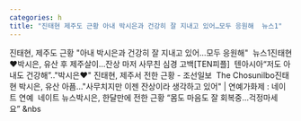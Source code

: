 ```yaml
---
categories: h
title: "진태현 제주도 근황 아내 박시은과 건강히 잘 지내고 있어…모두 응원해  뉴스1"
---
```

진태현, 제주도 근황 "아내 박시은과 건강히 잘 지내고 있어…모두 응원해"&nbsp;&nbsp;뉴스1진태현♥박시은, 유산 후 제주살이…잔상 마저 사무친 심경 고백[TEN피플]&nbsp;&nbsp;텐아시아“저도 아내도 건강해”.."박시은♥" 진태현, 제주서 전한 근황 - 조선일보&nbsp;&nbsp;The Chosunilbo진태현 박시은, 유산 아픔…"사무치지만 이젠 잔상이라 생각하고 있어" | 연예가화제 : 네이트 연예&nbsp;&nbsp;네이트 뉴스박시은, 한달만에 전한 근황 “몸도 마음도 잘 회복중…걱정마세요”&nbsp;&nbs